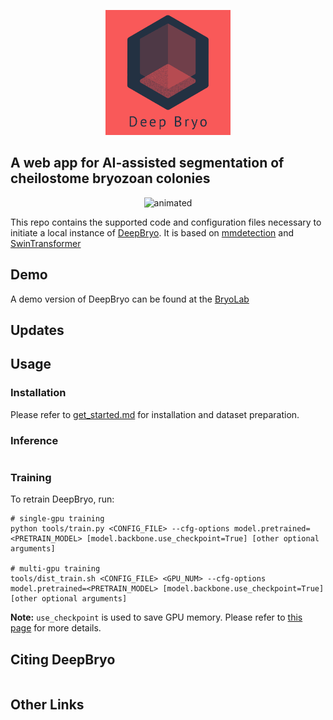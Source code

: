<p align="center">
<img src="resources/logo_red.png" alt="DeepBryo logo" width='200' height='200' >
</p>

## A web app for AI-assisted segmentation of cheilostome bryozoan colonies

<p align="center">
  <img src="resources/deepbryo.gif" alt="animated" />
</p>

This repo contains the supported code and configuration files necessary to initiate a local instance of [DeepBryo](). It is based on [mmdetection](https://github.com/open-mmlab/mmdetection) and [SwinTransformer](https://arxiv.org/pdf/2103.14030.pdf)

## Demo 

A demo version of DeepBryo can be found at the [BryoLab]('https://bryolab.ngrok.io')

## Updates

## Usage

### Installation

Please refer to [get_started.md](https://github.com/open-mmlab/mmdetection/blob/master/docs/en/get_started.md) for installation and dataset preparation.

### Inference
```

```

### Training

To retrain DeepBryo, run:
```
# single-gpu training
python tools/train.py <CONFIG_FILE> --cfg-options model.pretrained=<PRETRAIN_MODEL> [model.backbone.use_checkpoint=True] [other optional arguments]

# multi-gpu training
tools/dist_train.sh <CONFIG_FILE> <GPU_NUM> --cfg-options model.pretrained=<PRETRAIN_MODEL> [model.backbone.use_checkpoint=True] [other optional arguments] 
```


**Note:** `use_checkpoint` is used to save GPU memory. Please refer to [this page](https://pytorch.org/docs/stable/checkpoint.html) for more details.


## Citing DeepBryo
```

```

## Other Links



